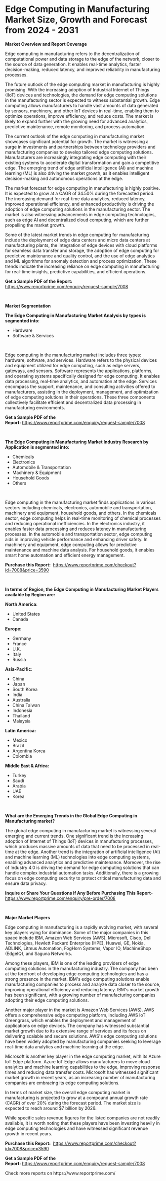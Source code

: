 <p><h1>Edge Computing in Manufacturing Market Size, Growth and Forecast from 2024 - 2031</h1></p><p><strong>Market Overview and Report Coverage</strong></p>
<p><p>Edge computing in manufacturing refers to the decentralization of computational power and data storage to the edge of the network, closer to the source of data generation. It enables real-time analytics, faster decision-making, reduced latency, and improved reliability in manufacturing processes.</p><p>The future outlook of the edge computing market in manufacturing is highly promising. With the increasing adoption of Industrial Internet of Things (IIoT) devices and technologies, the demand for edge computing solutions in the manufacturing sector is expected to witness substantial growth. Edge computing allows manufacturers to handle vast amounts of data generated by sensors, machinery, and other IoT devices in real-time, enabling them to optimize operations, improve efficiency, and reduce costs. The market is likely to expand further with the growing need for advanced analytics, predictive maintenance, remote monitoring, and process automation.</p><p>The current outlook of the edge computing in manufacturing market showcases significant potential for growth. The market is witnessing a surge in investments and partnerships between technology providers and manufacturing companies to develop tailored edge computing solutions. Manufacturers are increasingly integrating edge computing with their existing systems to accelerate digital transformation and gain a competitive edge. The emerging trend of edge artificial intelligence (AI) and machine learning (ML) is also driving the market growth, as it enables intelligent decision-making and autonomous operations at the edge.</p><p>The market forecast for edge computing in manufacturing is highly positive. It is expected to grow at a CAGR of 34.50% during the forecasted period. The increasing demand for real-time data analytics, reduced latency, improved operational efficiency, and enhanced productivity is driving the adoption of edge computing solutions in the manufacturing sector. The market is also witnessing advancements in edge computing technologies, such as edge AI and decentralized cloud computing, which are further propelling the market growth.</p><p>Some of the latest market trends in edge computing for manufacturing include the deployment of edge data centers and micro data centers at manufacturing plants, the integration of edge devices with cloud platforms for seamless data transfer and storage, the adoption of edge computing for predictive maintenance and quality control, and the use of edge analytics and ML algorithms for anomaly detection and process optimization. These trends indicate the increasing reliance on edge computing in manufacturing for real-time insights, predictive capabilities, and efficient operations.</p></p>
<p><strong>Get a Sample PDF of the Report:</strong> <a href="https://www.reportprime.com/enquiry/request-sample/7008">https://www.reportprime.com/enquiry/request-sample/7008</a></p>
<p>&nbsp;</p>
<p><strong>Market Segmentation</strong></p>
<p><strong>The Edge Computing in Manufacturing Market Analysis by types is segmented into:</strong></p>
<p><ul><li>Hardware</li><li>Software & Services</li></ul></p>
<p>&nbsp;</p>
<p><p>Edge computing in the manufacturing market includes three types: hardware, software, and services. Hardware refers to the physical devices and equipment utilized for edge computing, such as edge servers, gateways, and sensors. Software represents the applications, platforms, and operating systems specifically designed for edge computing. It enables data processing, real-time analytics, and automation at the edge. Services encompass the support, maintenance, and consulting activities offered to manufacturers, assisting in the deployment, management, and optimization of edge computing solutions in their operations. These three components collectively facilitate efficient and decentralized data processing in manufacturing environments.</p></p>
<p><strong>Get a Sample PDF of the Report:</strong>&nbsp;<a href="https://www.reportprime.com/enquiry/request-sample/7008">https://www.reportprime.com/enquiry/request-sample/7008</a></p>
<p>&nbsp;</p>
<p><strong>The Edge Computing in Manufacturing Market Industry Research by Application is segmented into:</strong></p>
<p><ul><li>Chemicals</li><li>Electronics</li><li>Automobile & Transportation</li><li>Machinery & Equipment</li><li>Household Goods</li><li>Others</li></ul></p>
<p>&nbsp;</p>
<p><p>Edge computing in the manufacturing market finds applications in various sectors including chemicals, electronics, automobile and transportation, machinery and equipment, household goods, and others. In the chemicals sector, edge computing helps in real-time monitoring of chemical processes and reducing operational inefficiencies. In the electronics industry, it enables faster data processing and reduces latency in manufacturing processes. In the automobile and transportation sector, edge computing aids in improving vehicle performance and enhancing driver safety. In machinery and equipment, edge computing allows for predictive maintenance and machine data analysis. For household goods, it enables smart home automation and efficient energy management.</p></p>
<p><strong>Purchase this Report:</strong>&nbsp; <a href="https://www.reportprime.com/checkout?id=7008&price=3590">https://www.reportprime.com/checkout?id=7008&price=3590</a></p>
<p>&nbsp;</p>
<p><strong>In terms of Region, the Edge Computing in Manufacturing Market Players available by Region are:</strong></p>
<p>
    <p> <strong> North America: </strong>
        <ul>
            <li>United States</li>
            <li>Canada</li>
        </ul>
        </p> 
    <p> <strong> Europe: </strong>
        <ul>
            <li>Germany</li>
            <li>France</li>
            <li>U.K.</li>
            <li>Italy</li>
            <li>Russia</li>
        </ul>
        </p> 
    <p> <strong> Asia-Pacific: </strong>
        <ul>
            <li>China</li>
            <li>Japan</li>
            <li>South Korea</li>
            <li>India</li>
            <li>Australia</li>
            <li>China Taiwan</li>
            <li>Indonesia</li>
            <li>Thailand</li>
            <li>Malaysia</li>
        </ul>
        </p> 
    <p> <strong> Latin America: </strong>
        <ul>
            <li>Mexico</li>
            <li>Brazil</li>
            <li>Argentina Korea</li>
            <li>Colombia</li>
        </ul>
        </p> 
    <p> <strong> Middle East & Africa: </strong>
        <ul>
            <li>Turkey</li>
            <li>Saudi</li>
            <li>Arabia</li>
            <li>UAE</li>
            <li>Korea</li>
        </ul>
    </p>
    </p>
<p>&nbsp;</p>
<p><strong>What are the Emerging Trends in the Global Edge Computing in Manufacturing market?</strong></p>
<p><p>The global edge computing in manufacturing market is witnessing several emerging and current trends. One significant trend is the increasing adoption of Internet of Things (IoT) devices in manufacturing processes, which produces massive amounts of data that need to be processed in real-time at the edge. Another trend is the integration of artificial intelligence (AI) and machine learning (ML) technologies into edge computing systems, enabling advanced analytics and predictive maintenance. Moreover, the rise of Industry 4.0 is driving the demand for edge computing solutions that can handle complex industrial automation tasks. Additionally, there is a growing focus on edge computing security to protect critical manufacturing data and ensure data privacy.</p></p>
<p><strong>Inquire or Share Your Questions If Any Before Purchasing This Report</strong>- <a href="https://www.reportprime.com/enquiry/pre-order/7008">https://www.reportprime.com/enquiry/pre-order/7008</a></p>
<p>&nbsp;</p>
<p><strong>Major Market Players</strong></p>
<p><p>Edge computing in manufacturing is a rapidly evolving market, with several key players vying for dominance. Some of the major companies in this space include IBM, Amazon Web Services (AWS), Microsoft, Cisco, Dell Technologies, Hewlett Packard Enterprise (HPE), Huawei, GE, Nokia, ADLINK, Litmus Automation, FogHorn Systems, Vapor IO, MachineShop (EdgeIQ), and Saguna Networks.</p><p>Among these players, IBM is one of the leading providers of edge computing solutions in the manufacturing industry. The company has been at the forefront of developing edge computing technologies and has a strong presence in the market. IBM's edge computing solutions enable manufacturing companies to process and analyze data closer to the source, improving operational efficiency and reducing latency. IBM's market growth has been significant, with a growing number of manufacturing companies adopting their edge computing solutions.</p><p>Another major player in the market is Amazon Web Services (AWS). AWS offers a comprehensive edge computing platform, including AWS IoT Greengrass, which enables the deployment and management of applications on edge devices. The company has witnessed substantial market growth due to its extensive range of services and its focus on delivering scalable and secure solutions. AWS's edge computing solutions have been widely adopted by manufacturing companies seeking to leverage real-time data analytics and machine learning at the edge.</p><p>Microsoft is another key player in the edge computing market, with its Azure IoT Edge platform. Azure IoT Edge allows manufacturers to move cloud analytics and machine learning capabilities to the edge, improving response times and reducing data transfer costs. Microsoft has witnessed significant market growth in recent years, as an increasing number of manufacturing companies are embracing its edge computing solutions.</p><p>In terms of market size, the overall edge computing market in manufacturing is projected to grow at a compound annual growth rate (CAGR) of over 20% during the forecast period. The market size is expected to reach around $7 billion by 2026.</p><p>While specific sales revenue figures for the listed companies are not readily available, it is worth noting that these players have been investing heavily in edge computing technologies and have witnessed significant revenue growth in recent years.</p></p>
<p><strong>Purchase this Report:</strong>&nbsp;&nbsp;<a href="https://www.reportprime.com/checkout?id=7008&price=3590">https://www.reportprime.com/checkout?id=7008&price=3590</a></p>
<p></p>
<p><strong>Get a Sample PDF of the Report:</strong>&nbsp;<a href="https://www.reportprime.com/enquiry/request-sample/7008">https://www.reportprime.com/enquiry/request-sample/7008</a></p>
<p>Check more reports on https://www.reportprime.com/</p>